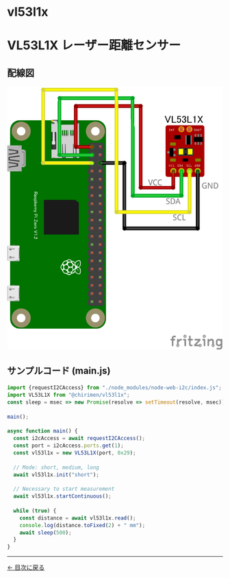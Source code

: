 # vl53l1x
# VL53L1X レーザー距離センサー

## 配線図

![配線図](./schematic.png "schematic")

## サンプルコード (main.js)

```javascript
import {requestI2CAccess} from "./node_modules/node-web-i2c/index.js";
import VL53L1X from "@chirimen/vl53l1x";
const sleep = msec => new Promise(resolve => setTimeout(resolve, msec));

main();

async function main() {
  const i2cAccess = await requestI2CAccess();
  const port = i2cAccess.ports.get(1);
  const vl53l1x = new VL53L1X(port, 0x29);

  // Mode: short, medium, long
  await vl53l1x.init("short");

  // Necessary to start measurement
  await vl53l1x.startContinuous();

  while (true) {
    const distance = await vl53l1x.read();
    console.log(distance.toFixed(2) + " mm");
    await sleep(500);
  }
}
```


---
[← 目次に戻る](../index.md)
